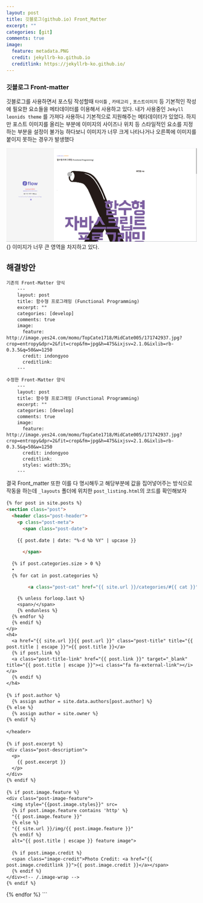 ```yaml
---
layout: post
title: 깃블로그(github.io) Front_Matter 
excerpt: ""
categories: [git]
comments: true
image:
  feature: metadata.PNG
  credit: jekyllrb-ko.github.io
  creditlink: https://jekyllrb-ko.github.io/
---
```


### 깃블로그 Front-matter

깃블로그를 사용하면서 포스팅 작성할때 `타이틀` , `카테고리` , `포스트이미지` 등 기본적인 작성에 필요한 요소들을 메타데이터를 이용해서 사용하고 있다. 내가 사용중인 `Jekyll leonids theme` 를 가져다 사용하니 기본적으로 지원해주는 메타데이터가 있었다. 하지만 포스트 이미지를 올리는 부분에 이미지의 사이즈나 위치 등 스타일적인 요소를 지정하는 부분을 설정이 불가능 하다보니 이미지가 너무 크게 나타나거나 오른쪽에 이미지를 붙이지 못하는 경우가 발생했다  



![Front-metter](/img/예시1.PNG){}
이미지가 너무 큰 영역을 차지하고 있다.


## 해결방안


```
기존의 Front-Matter 양식
    ---
    layout: post
    title: 함수형 프로그래밍 (Functional Programming)  
    excerpt: ""
    categories: [develop]
    comments: true
    image:
      feature: http://image.yes24.com/momo/TopCate1718/MidCate005/171742937.jpg?crop=entropy&dpr=2&fit=crop&fm=jpg&h=475&ixjsv=2.1.0&ixlib=rb-0.3.5&q=50&w=1250
      credit: indongyoo
      creditlink: 
    ---
```

```
수정한 Front-Matter 양식
    ---
    layout: post
    title: 함수형 프로그래밍 (Functional Programming)  
    excerpt: ""
    categories: [develop]
    comments: true
    image:
      feature: http://image.yes24.com/momo/TopCate1718/MidCate005/171742937.jpg?crop=entropy&dpr=2&fit=crop&fm=jpg&h=475&ixjsv=2.1.0&ixlib=rb-0.3.5&q=50&w=1250
      credit: indongyoo
      creditlink: 
      styles: width:35%;
    ---
```


결국 Front_matter 또한 이를 다 명시해두고 해당부분에 값을 집어넣어주는 방식으로 작동을 하는데 `_layouts` 폴더에 위치한 `post_listing.html`의 코드를 확인해보자


```html
{% for post in site.posts %}
<section class="post">
  <header class="post-header">
    <p class="post-meta">
      <span class="post-date">
```
        {{ post.date | date: "%-d %b %Y" | upcase }}

```html
      </span>
```
      {% if post.categories.size > 0 %}
      •
      {% for cat in post.categories %}
```html
        <a class="post-cat" href="{{ site.url }}/categories/#{{ cat }}">{{ cat }}</a>
```
        {% unless forloop.last %}
        <span>/</span>
        {% endunless %}
      {% endfor %}
      {% endif %}
    </p>
    <h4>
      <a href="{{ site.url }}{{ post.url }}" class="post-title" title="{{ post.title | escape }}">{{ post.title }}</a>
      {% if post.link %}
      <a class="post-title-link" href="{{ post.link }}" target="_blank" title="{{ post.title | escape }}"><i class="fa fa-external-link"></i></a>
      {% endif %}
    </h4>

    {% if post.author %}
      {% assign author = site.data.authors[post.author] %}
    {% else %}
      {% assign author = site.owner %}
    {% endif %}

    </header>

    {% if post.excerpt %}
    <div class="post-description">
      <p>
        {{ post.excerpt }}
      </p>
    </div>
    {% endif %}

    {% if post.image.feature %}
    <div class="post-image-feature">
      <img style="{{post.image.styles}}" src=
      {% if post.image.feature contains 'http' %}
      "{{ post.image.feature }}"
      {% else %}
      "{{ site.url }}/img/{{ post.image.feature }}"
      {% endif %}
      alt="{{ post.title | escape }} feature image">

      {% if post.image.credit %}
      <span class="image-credit">Photo Credit: <a href="{{ post.image.creditlink }}">{{ post.image.credit }}</a></span>
      {% endif %}
    </div><!-- /.image-wrap -->
    {% endif %}

</section>
{% endfor %}
```